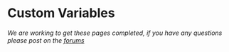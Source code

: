 # Custom Variables

*We are working to get these pages completed, if you have any questions please post on the [forums](http://forums.anchorcms.com/)*